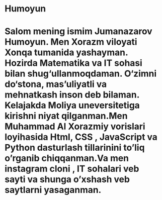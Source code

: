 # Humoyun
<h1> Salom mening ismim Jumanazarov Humoyun. Men Xorazm viloyati  Xonqa tumanida yashayman. Hozirda Matematika va IT sohasi bilan shug‘ullanmoqdaman. O‘zimni do‘stona, mas’uliyatli va mehnatkash inson deb bilaman. Kelajakda Moliya uneversitetiga  kirishni niyat qilganman.Men Muhammad Al Xorazmiy vorislari loyihasida Html, CSS , JavaScript va Python dasturlash tillarinini  to’liq o’rganib chiqqanman.Va men 
instagram cloni , IT sohalari veb sayti  va shunga o’xshash  veb saytlarni yasaganman.
</h1>
